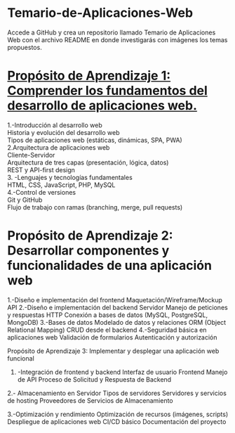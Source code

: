 # Temario-de-Aplicaciones-Web
Accede a GitHub y crea un repositorio llamado Temario de Aplicaciones Web con el archivo README en donde investigarás con imágenes los temas propuestos.

# 	<ins> Propósito de Aprendizaje 1: Comprender los fundamentos del desarrollo de aplicaciones web.   </ins>
1.-Introducción al desarrollo web    
Historia y evolución del desarrollo web  
Tipos de aplicaciones web (estáticas, dinámicas, SPA, PWA)  
2.Arquitectura de aplicaciones web  
Cliente-Servidor  
Arquitectura de tres capas (presentación, lógica, datos)  
REST y API-first design  
3. -Lenguajes y tecnologías fundamentales  
HTML, CSS, JavaScript, PHP, MySQL  
4.-Control de versiones  
Git y GitHub  
Flujo de trabajo con ramas (branching, merge, pull requests)  

# Propósito de Aprendizaje 2: Desarrollar componentes y funcionalidades de una aplicación web
1.-Diseño e implementación del frontend
Maquetación/Wireframe/Mockup
API
2.-Diseño e implementación del backend
Servidor
Manejo de peticiones y respuestas HTTP
Conexión a bases de datos (MySQL, PostgreSQL, MongoDB)
3.-Bases de datos
 Modelado de datos y relaciones
ORM (Object Relational Mapping)
CRUD desde el backend
4.-Seguridad básica en aplicaciones web
Validación de formularios
Autenticación y autorización 

Propósito de Aprendizaje 3: Implementar y desplegar una aplicación web funcional
1. -Integración de frontend y backend
Interfaz de usuario Frontend
Manejo de API
Proceso de Solicitud y Respuesta de Backend

2.- Almacenamiento en Servidor
Tipos de servidores 
Servidores y servicios de hosting 
Proveedores de Servicios de Almacenamiento

3.-Optimización y rendimiento
Optimización de recursos (imágenes, scripts)
Despliegue de aplicaciones web
CI/CD básico
Documentación del proyecto
